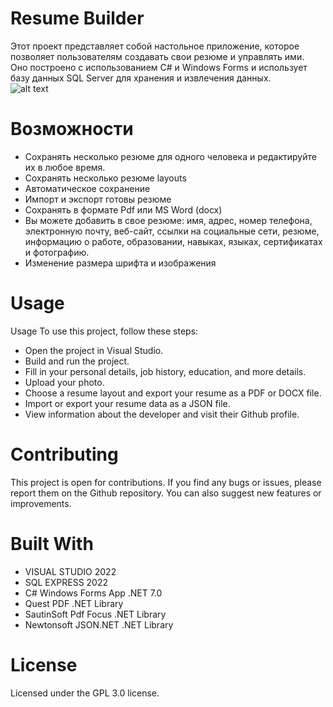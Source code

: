 # Resume Builder
Этот проект представляет собой настольное приложение, которое позволяет пользователям создавать свои резюме и управлять ими.<br>
Оно построено с использованием C# и Windows Forms и использует базу данных SQL Server для хранения и извлечения данных.<br>
![alt text](https://repository-images.githubusercontent.com/576042902/37e60d01-004b-4d49-89be-d1189cf4b9c1)
<h1>Возможности</h1>
<ul>
  <li>Сохранять несколько резюме для одного человека и редактируйте их в любое время.</li>
  <li>Сохранять несколько резюме layouts</li>
  <li>Автоматическое сохранение</li>
  <li>Импорт и экспорт готовы резюме</li>
  <li>Сохранять в формате Pdf или MS Word (docx)</li>
  <li>Вы можете добавить в свое резюме: имя, адрес, номер телефона, электронную почту, веб-сайт, ссылки на социальные сети, резюме, информацию о работе, образовании, навыках, языках, сертификатах и фотографию.</li>
  <li>Изменение размера шрифта и изображения</li>
</ul>

<h1>Usage</h1>
Usage
To use this project, follow these steps:
<ul>
<li>Open the project in Visual Studio.</li>
<li>Build and run the project.</li>
<li>Fill in your personal details, job history, education, and more details.</li>
<li>Upload your photo.</li>
<li>Choose a resume layout and export your resume as a PDF or DOCX file.</li>
<li>Import or export your resume data as a JSON file.</li>
<li>View information about the developer and visit their Github profile.</li>
</ul>

<h1>Contributing</h1>
This project is open for contributions. If you find any bugs or issues, please report them on the Github repository. You can also suggest new features or improvements.

<h1>Built With</h1>
<ul>
  <li>VISUAL STUDIO 2022</li>
  <li>SQL EXPRESS 2022</li>
  <li>C# Windows Forms App .NET 7.0</li>
  <li>Quest PDF .NET Library</i>   
  <li>SautinSoft Pdf Focus .NET Library</i>
  <li>Newtonsoft JSON.NET .NET Library</i>
</ul>

<h1>License</h1>
Licensed under the GPL 3.0 license.
